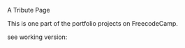 A Tribute  Page

This is one part of the portfolio projects on FreecodeCamp.

see working version:

